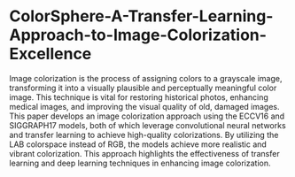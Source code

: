 # ColorSphere-A-Transfer-Learning-Approach-to-Image-Colorization-Excellence
Image colorization is the process of assigning colors
to a grayscale image, transforming it into a visually plausible
and perceptually meaningful color image. This technique is vital
for restoring historical photos, enhancing medical images, and
improving the visual quality of old, damaged images. This paper
develops an image colorization approach using the ECCV16
and SIGGRAPH17 models, both of which leverage convolutional
neural networks and transfer learning to achieve high-quality
colorizations. By utilizing the LAB colorspace instead of RGB,
the models achieve more realistic and vibrant colorization. This
approach highlights the effectiveness of transfer learning and
deep learning techniques in enhancing image colorization.
